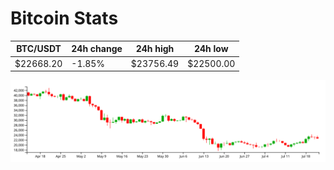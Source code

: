 # Bitcoin Stats

BTC/USDT|24h change|24h high|24h low|
|---|---|---|---|
|$22668.20|-1.85%|$23756.49|$22500.00|

<img src="./chart.svg">
